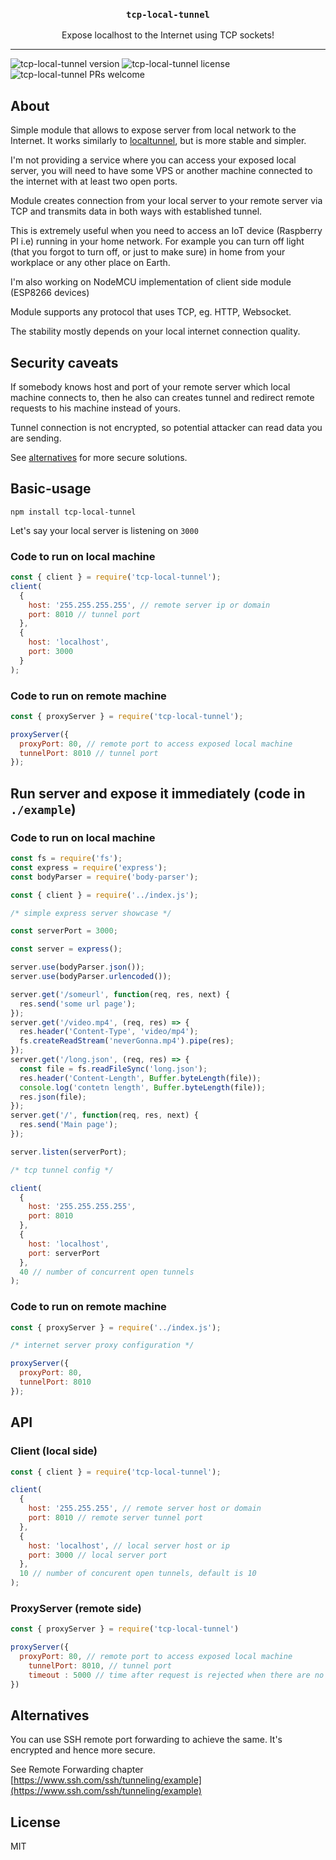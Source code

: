 <h3 align="center">
  <code>tcp-local-tunnel</code>
</h3>

<p align="center">
  Expose localhost to the Internet using TCP sockets!
</p>

---

<img alt="tcp-local-tunnel version" src="https://img.shields.io/npm/v/tcp-local-tunnel"> <img alt="tcp-local-tunnel license" src="https://img.shields.io/npm/l/tcp-local-tunnel"> <img alt="tcp-local-tunnel PRs welcome" src="https://img.shields.io/badge/PRs-welcome-brightgreen.svg?style=flat-square">

## About

Simple module that allows to expose server from local network to the Internet.
It works similarly to [localtunnel](https://github.com/localtunnel/localtunnel), but is more stable and simpler.

I'm not providing a service where you can access your exposed local server, you will need to have some VPS or another machine connected to the internet with at least two open ports.

Module creates connection from your local server to your remote server via TCP and transmits data in both ways with established tunnel.

This is extremely useful when you need to access an IoT device (Raspberry PI i.e) running in your home network. For example you can turn off light (that you forgot to turn off, or just to make sure) in home from your workplace or any other place on Earth.

I'm also working on NodeMCU implementation of client side module (ESP8266 devices)

Module supports any protocol that uses TCP, eg. HTTP, Websocket.

The stability mostly depends on your local internet connection quality.

## Security caveats

If somebody knows host and port of your remote server which local machine connects to, then he also can creates tunnel and redirect remote requests to his machine instead of yours. 

Tunnel connection is not encrypted, so potential attacker can read data you are sending.

See [alternatives](#alternatives) for more secure solutions.

## Basic-usage

`npm install tcp-local-tunnel`

Let's say your local server is listening on `3000`

### Code to run on local machine

```javascript
const { client } = require('tcp-local-tunnel');
client(
  {
    host: '255.255.255.255', // remote server ip or domain
    port: 8010 // tunnel port
  },
  {
    host: 'localhost',
    port: 3000
  }
);
```

### Code to run on remote machine

```javascript
const { proxyServer } = require('tcp-local-tunnel');

proxyServer({
  proxyPort: 80, // remote port to access exposed local machine
  tunnelPort: 8010 // tunnel port
});
```

## Run server and expose it immediately (code in `./example`)

### Code to run on local machine

```javascript
const fs = require('fs');
const express = require('express');
const bodyParser = require('body-parser');

const { client } = require('../index.js');

/* simple express server showcase */

const serverPort = 3000;

const server = express();

server.use(bodyParser.json());
server.use(bodyParser.urlencoded());

server.get('/someurl', function(req, res, next) {
  res.send('some url page');
});
server.get('/video.mp4', (req, res) => {
  res.header('Content-Type', 'video/mp4');
  fs.createReadStream('neverGonna.mp4').pipe(res);
});
server.get('/long.json', (req, res) => {
  const file = fs.readFileSync('long.json');
  res.header('Content-Length', Buffer.byteLength(file));
  console.log('contetn length', Buffer.byteLength(file));
  res.json(file);
});
server.get('/', function(req, res, next) {
  res.send('Main page');
});

server.listen(serverPort);

/* tcp tunnel config */

client(
  {
    host: '255.255.255.255',
    port: 8010
  },
  {
    host: 'localhost',
    port: serverPort
  },
  40 // number of concurrent open tunnels
);
```

### Code to run on remote machine

```javascript
const { proxyServer } = require('../index.js');

/* internet server proxy configuration */

proxyServer({
  proxyPort: 80,
  tunnelPort: 8010
});
```

## API

### Client (local side)

```javascript
const { client } = require('tcp-local-tunnel');

client(
  {
    host: '255.255.255', // remote server host or domain
    port: 8010 // remote server tunnel port
  },
  {
    host: 'localhost', // local server host or ip
    port: 3000 // local server port
  },
  10 // number of concurent open tunnels, default is 10
);
```

### ProxyServer (remote side)

```javascript
const { proxyServer } = require('tcp-local-tunnel')

proxyServer({
  proxyPort: 80, // remote port to access exposed local machine
    tunnelPort: 8010, // tunnel port
    timeout : 5000 // time after request is rejected when there are no tunnel connections
})
```

## Alternatives

You can use SSH remote port forwarding to achieve the same. It's encrypted and hence more secure.

See Remote Forwarding chapter [https://www.ssh.com/ssh/tunneling/example](https://www.ssh.com/ssh/tunneling/example)

## License
MIT
